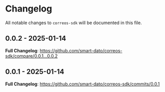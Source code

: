 # Changelog

All notable changes to `correos-sdk` will be documented in this file.

## 0.0.2 - 2025-01-14

**Full Changelog**: https://github.com/smart-dato/correos-sdk/compare/0.0.1...0.0.2

## 0.0.1 - 2025-01-14

**Full Changelog**: https://github.com/smart-dato/correos-sdk/commits/0.0.1
